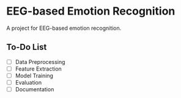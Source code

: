 # EEG-based Emotion Recognition

A project for EEG-based emotion recognition.

## To-Do List

- [ ] Data Preprocessing
- [ ] Feature Extraction
- [ ] Model Training
- [ ] Evaluation
- [ ] Documentation
